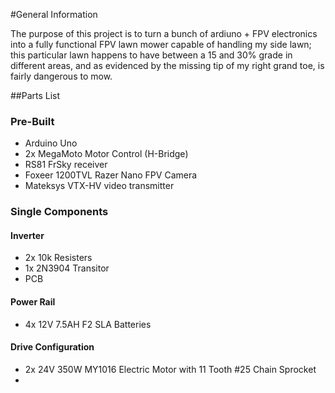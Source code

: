 #General Information

The purpose of this project is to turn a bunch of ardiuno + FPV electronics into a fully functional FPV lawn mower capable of handling my side lawn; this particular lawn happens to have between a 15 and 30% grade in different areas, and as evidenced by the missing tip of my right grand toe, is fairly dangerous to mow.   



##Parts List

### Pre-Built
* Arduino Uno
* 2x MegaMoto Motor Control (H-Bridge)
* RS81 FrSky receiver
* Foxeer 1200TVL Razer Nano FPV Camera
* Mateksys VTX-HV video transmitter

### Single Components

#### Inverter
* 2x 10k Resisters
* 1x 2N3904 Transitor
* PCB

#### Power Rail
* 4x 12V 7.5AH F2 SLA Batteries 

#### Drive Configuration
* 2x 24V 350W MY1016 Electric Motor with 11 Tooth #25 Chain Sprocket
* 
